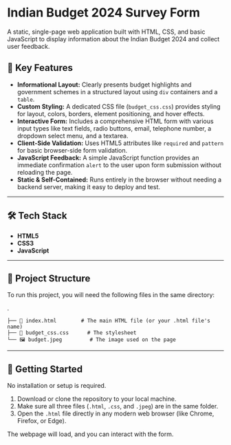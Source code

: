 # Indian Budget 2024 Survey Form

A static, single-page web application built with HTML, CSS, and basic JavaScript to display information about the Indian Budget 2024 and collect user feedback.

## 🎯 Key Features

* **Informational Layout:** Clearly presents budget highlights and government schemes in a structured layout using `div` containers and a `table`.
* **Custom Styling:** A dedicated CSS file (`budget_css.css`) provides styling for layout, colors, borders, element positioning, and hover effects.
* **Interactive Form:** Includes a comprehensive HTML form with various input types like text fields, radio buttons, email, telephone number, a dropdown select menu, and a textarea.
* **Client-Side Validation:** Uses HTML5 attributes like `required` and `pattern` for basic browser-side form validation.
* **JavaScript Feedback:** A simple JavaScript function provides an immediate confirmation `alert` to the user upon form submission without reloading the page.
* **Static & Self-Contained:** Runs entirely in the browser without needing a backend server, making it easy to deploy and test.

---

## 🛠️ Tech Stack

* **HTML5**
* **CSS3**
* **JavaScript**

---

## 📂 Project Structure

To run this project, you will need the following files in the same directory:

.
```
├── 📜 index.html        # The main HTML file (or your .html file's name)
├── 🎨 budget_css.css      # The stylesheet
└── 🖼️ budget.jpeg         # The image used on the page
```

---

## 🚀 Getting Started

No installation or setup is required.

1.  Download or clone the repository to your local machine.
2.  Make sure all three files (`.html`, `.css`, and `.jpeg`) are in the same folder.
3.  Open the `.html` file directly in any modern web browser (like Chrome, Firefox, or Edge).

The webpage will load, and you can interact with the form.
